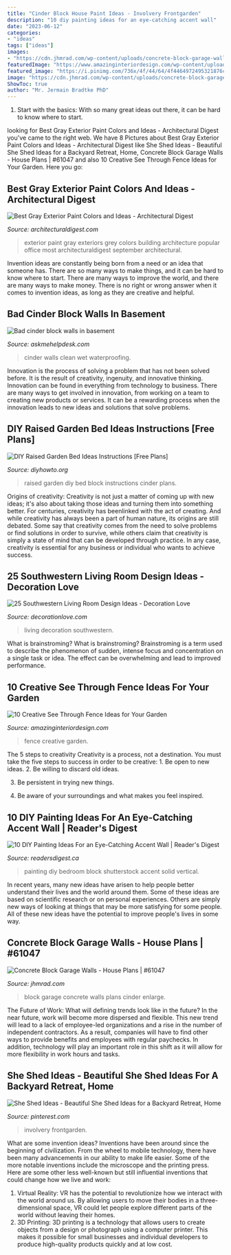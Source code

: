 ```yaml
---
title: "Cinder Block House Paint Ideas - Involvery Frontgarden"
description: "10 diy painting ideas for an eye-catching accent wall"
date: "2023-06-12"
categories:
- "ideas"
tags: ["ideas"]
images:
- "https://cdn.jhmrad.com/wp-content/uploads/concrete-block-garage-walls_81178-670x400.jpg"
featuredImage: "https://www.amazinginteriordesign.com/wp-content/uploads/2017/07/10-Creative-See-Through-Fence-Ideas-for-Your-Garden-fi.jpg"
featured_image: "https://i.pinimg.com/736x/4f/44/64/4f4464972495321876c63b7583fab4a5.jpg"
image: "https://cdn.jhmrad.com/wp-content/uploads/concrete-block-garage-walls_81178-670x400.jpg"
ShowToc: true
author: "Mr. Jermain Bradtke PhD"
---
```



1. Start with the basics: With so many great ideas out there, it can be hard to know where to start.

	

		
looking for Best Gray Exterior Paint Colors and Ideas - Architectural Digest you've came to the right web. We have 8 Pictures about Best Gray Exterior Paint Colors and Ideas - Architectural Digest like She Shed Ideas - Beautiful She Shed Ideas for a Backyard Retreat, Home, Concrete Block Garage Walls - House Plans | #61047 and also 10 Creative See Through Fence Ideas for Your Garden. Here you go:
		
    
## Best Gray Exterior Paint Colors And Ideas - Architectural Digest

<img loading=lazy src="https://media.architecturaldigest.com/photos/55e770a6302ba71f3016cdba/16:9/w_1280/dam-images-decor-2015-03-brian-grazer-brian-grazer-santa-monica-home-02-exterior.jpg" onerror="this.onerror=null;this.src='https://tse2.mm.bing.net/th?id=OIP.-HMGZwVWJEvPHYNPb35RlAHaEL&amp;pid=15.1';" alt="Best Gray Exterior Paint Colors and Ideas - Architectural Digest">

_Source: architecturaldigest.com_

>exterior paint gray exteriors grey colors building architecture popular office most architecturaldigest september architectural. 

	

Invention ideas are constantly being born from a need or an idea that someone has. There are so many ways to make things, and it can be hard to know where to start. There are many ways to improve the world, and there are many ways to make money. There is no right or wrong answer when it comes to invention ideas, as long as they are creative and helpful.

    
## Bad Cinder Block Walls In Basement

<img loading=lazy src="https://www.askmehelpdesk.com/attachments/construction/16502d1234148544-bad-cinder-block-walls-basement-basement-1.jpg" onerror="this.onerror=null;this.src='https://tse4.mm.bing.net/th?id=OIP.NcyWpgvJoBBvINOnAhry9wHaJ4&amp;pid=15.1';" alt="Bad cinder block walls in basement">

_Source: askmehelpdesk.com_

>cinder walls clean wet waterproofing. 

	

Innovation is the process of solving a problem that has not been solved before. It is the result of creativity, ingenuity, and innovative thinking. Innovation can be found in everything from technology to business. There are many ways to get involved in innovation, from working on a team to creating new products or services. It can be a rewarding process when the innovation leads to new ideas and solutions that solve problems.

    
## DIY Raised Garden Bed Ideas Instructions [Free Plans]

<img loading=lazy src="http://www.diyhowto.org/wp-content/uploads/DIY-Cinder-Block-Raised-Garden-Bed-20-DIY-Raised-Garden-Bed-Ideas-Instructions.jpg" onerror="this.onerror=null;this.src='https://tse1.mm.bing.net/th?id=OIP.nORl2gJgF5nEXlpEyCFR_QHaNQ&amp;pid=15.1';" alt="DIY Raised Garden Bed Ideas Instructions [Free Plans]">

_Source: diyhowto.org_

>raised garden diy bed block instructions cinder plans. 

	

Origins of creativity:
Creativity is not just a matter of coming up with new ideas; it's also about taking those ideas and turning them into something better. For centuries, creativity has beenlinked with the act of creating. And while creativity has always been a part of human nature, its origins are still debated. Some say that creativity comes from the need to solve problems or find solutions in order to survive, while others claim that creativity is simply a state of mind that can be developed through practice. In any case, creativity is essential for any business or individual who wants to achieve success.

    
## 25 Southwestern Living Room Design Ideas - Decoration Love

<img loading=lazy src="http://www.decorationlove.com/wp-content/uploads/2016/04/Southwestern-Living-Room-Design-Inspiration.jpg" onerror="this.onerror=null;this.src='https://tse4.mm.bing.net/th?id=OIP.fRcPORZluzOqJW0hcShp6gHaJ4&amp;pid=15.1';" alt="25 Southwestern Living Room Design Ideas - Decoration Love">

_Source: decorationlove.com_

>living decoration southwestern. 

	

What is brainstroming?
What is brainstroming? Brainstroming is a term used to describe the phenomenon of sudden, intense focus and concentration on a single task or idea. The effect can be overwhelming and lead to improved performance.

    
## 10 Creative See Through Fence Ideas For Your Garden

<img loading=lazy src="https://www.amazinginteriordesign.com/wp-content/uploads/2017/07/10-Creative-See-Through-Fence-Ideas-for-Your-Garden-fi.jpg" onerror="this.onerror=null;this.src='https://tse3.mm.bing.net/th?id=OIP.kUvWVp7cCA4YROyXUzxSqgHaKB&amp;pid=15.1';" alt="10 Creative See Through Fence Ideas for Your Garden">

_Source: amazinginteriordesign.com_

>fence creative garden. 

	

The 5 steps to creativity
Creativity is a process, not a destination. You must take the five steps to success in order to be creative: 1. Be open to new ideas.
2. Be willing to discard old ideas.

3. Be persistent in trying new things.

4. Be aware of your surroundings and what makes you feel inspired.


    
## 10 DIY Painting Ideas For An Eye-Catching Accent Wall | Reader&#039;s Digest

<img loading=lazy src="https://www.readersdigest.ca/wp-content/uploads/2019/07/shutterstock_391740286-bedroom.jpg" onerror="this.onerror=null;this.src='https://tse4.mm.bing.net/th?id=OIP.F-OxpuKWn1rE9aDQOeO3egHaHa&amp;pid=15.1';" alt="10 DIY Painting Ideas For an Eye-Catching Accent Wall | Reader&#039;s Digest">

_Source: readersdigest.ca_

>painting diy bedroom block shutterstock accent solid vertical. 

	

In recent years, many new ideas have arisen to help people better understand their lives and the world around them. Some of these ideas are based on scientific research or on personal experiences. Others are simply new ways of looking at things that may be more satisfying for some people. All of these new ideas have the potential to improve people's lives in some way.

    
## Concrete Block Garage Walls - House Plans | #61047

<img loading=lazy src="https://cdn.jhmrad.com/wp-content/uploads/concrete-block-garage-walls_81178-670x400.jpg" onerror="this.onerror=null;this.src='https://tse4.mm.bing.net/th?id=OIP.WTUAO77s8DsnOzrAS6ErAQHaEa&amp;pid=15.1';" alt="Concrete Block Garage Walls - House Plans | #61047">

_Source: jhmrad.com_

>block garage concrete walls plans cinder enlarge. 

	

The Future of Work: What will defining trends look like in the future?
In the near future, work will become more dispersed and flexible. This new trend will lead to a lack of employee-led organizations and a rise in the number of independent contractors. As a result, companies will have to find other ways to provide benefits and employees with regular paychecks. In addition, technology will play an important role in this shift as it will allow for more flexibility in work hours and tasks.

    
## She Shed Ideas - Beautiful She Shed Ideas For A Backyard Retreat, Home

<img loading=lazy src="https://i.pinimg.com/736x/4f/44/64/4f4464972495321876c63b7583fab4a5.jpg" onerror="this.onerror=null;this.src='https://tse4.mm.bing.net/th?id=OIP.da672dKdU-fdplW9YgGNVgHaLH&amp;pid=15.1';" alt="She Shed Ideas - Beautiful She Shed Ideas for a Backyard Retreat, Home">

_Source: pinterest.com_

>involvery frontgarden. 

	

What are some invention ideas?
Inventions have been around since the beginning of civilization. From the wheel to mobile technology, there have been many advancements in our ability to make life easier. Some of the more notable inventions include the microscope and the printing press. Here are some other less well-known but still influential inventions that could change how we live and work:
1) Virtual Reality: VR has the potential to revolutionize how we interact with the world around us. By allowing users to move their bodies in a three-dimensional space, VR could let people explore different parts of the world without leaving their homes.
2) 3D Printing: 3D printing is a technology that allows users to create objects from a design or photograph using a computer printer. This makes it possible for small businesses and individual developers to produce high-quality products quickly and at low cost.

